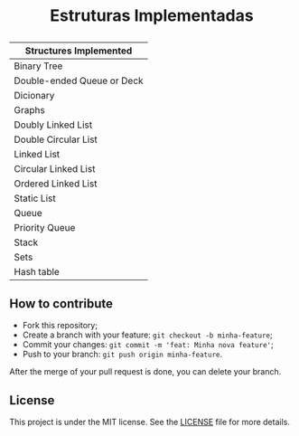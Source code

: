 <h1 align="center">
    Estruturas Implementadas
</h1>

<h2 align = "center">
    
| Structures Implemented              |          
|-------------------------------------|
| Binary Tree                         | 
| Double-ended Queue or Deck          | 
| Dicionary                           | 
| Graphs                              | 
| Doubly Linked List                  | 
| Double Circular List                | 
| Linked List                         | 
| Circular Linked List                | 
| Ordered Linked List                 | 
| Static List                         | 
| Queue                               | 
| Priority Queue                      | 
| Stack                               | 
| Sets                                |
| Hash table                          |
    
</h2>


## How to contribute

- Fork this repository;
- Create a branch with your feature: `git checkout -b minha-feature`;
- Commit your changes: `git commit -m 'feat: Minha nova feature'`;
- Push to your branch: `git push origin minha-feature`.

After the merge of your pull request is done, you can delete your branch.

## License

This project is under the MIT license. See the [LICENSE](LICENSE.md) file for more details.

